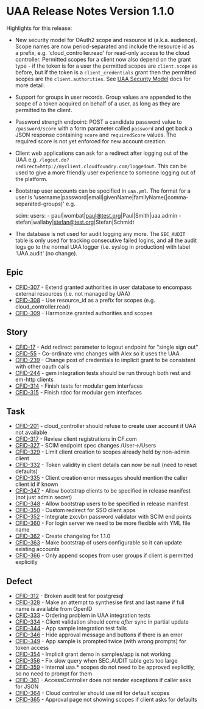 # UAA Release Notes Version 1.1.0

Highlights for this release:

* New security model for OAuth2 scope and resource id
(a.k.a. audience).  Scope names are now period-separated and include
the resource id as a prefix, e.g. 'cloud_controller.read' for
read-only access to the cloud controller.  Permitted scopes for a
client now also depend on the grant type - if the token is for a user
the permitted scopes are `client.scope` as before, but if the token is
a `client_credentials` grant then the permitted scopes are the
`client.authorities`.  See
[UAA Security Model](https://github.com/cloudfoundry/uaa/blob/master/docs/UAA-Security.md)
docs for more detail.

* Support for groups in user records.  Group values are appended to
the scope of a token acquired on behalf of a user, as long as they are
permitted to the client.

* Password strength endpoint: POST a candidate password value to
`/password/score` with a form parameter called `password` and get
back a JSON response containing `score` and `requiredScore` values. The
required score is not yet enforced for new account creation.

* Client web applications can ask for a redirect after logging out of
the UAA
e.g. `/logout.do?redirect=http://myclient.cloudfoundry.com/loggedout`.
This can be used to give a more friendly user experience to
someone logging out of the platform.

* Bootstrap user accounts can be specified in `uaa.yml`.  The format
for a user is
'username|password|email|givenName|familyName(|comma-separated-groups)'
e.g.

    scim:
      users:
        - paul|wombat|paul@test.org|Paul|Smith|uaa.admin
        - stefan|wallaby|stefan@test.org|Stefan|Schmidt

* The database is not used for audit logging any more.  The
`SEC_AUDIT` table is only used for tracking consecutive failed logins,
and all the audit logs go to the normal UAA logger (i.e. syslog in
production) with label 'UAA.audit' (no change).

## Epic
* [CFID-307](https://issuetracker.springsource.com/browse/CFID-307) - Extend granted authorities in user database to encompass external resources (i.e. not managed by UAA)
* [CFID-308](https://issuetracker.springsource.com/browse/CFID-308) - Use resource_id as a prefix for scopes (e.g. cloud_controller.read)
* [CFID-309](https://issuetracker.springsource.com/browse/CFID-309) - Harmonize granted authorities and scopes

## Story
* [CFID-17](https://issuetracker.springsource.com/browse/CFID-17) - Add redirect parameter to logout endpoint for "single sign out"
* [CFID-55](https://issuetracker.springsource.com/browse/CFID-55) - Co-ordinate vmc changes with Alex so it uses the UAA
* [CFID-239](https://issuetracker.springsource.com/browse/CFID-239) - Change post of credentials to implicit grant to be consistent with other oauth calls
* [CFID-244](https://issuetracker.springsource.com/browse/CFID-244) - gem integration tests should be run through both rest and em-http clients
* [CFID-314](https://issuetracker.springsource.com/browse/CFID-314) - Finish tests for modular gem interfaces
* [CFID-315](https://issuetracker.springsource.com/browse/CFID-315) - Finish rdoc for modular gem interfaces

## Task
* [CFID-201](https://issuetracker.springsource.com/browse/CFID-201) - cloud_controller should refuse to create user account if UAA not available
* [CFID-317](https://issuetracker.springsource.com/browse/CFID-317) - Review client registrations in CF.com
* [CFID-327](https://issuetracker.springsource.com/browse/CFID-327) - SCIM endpoint spec changes /User->/Users
* [CFID-329](https://issuetracker.springsource.com/browse/CFID-329) - Limit client creation to scopes already held by non-admin client
* [CFID-332](https://issuetracker.springsource.com/browse/CFID-332) - Token validity in client details can now be null (need to reset defaults)
* [CFID-335](https://issuetracker.springsource.com/browse/CFID-335) - Client creation error messages should mention the caller client id if known
* [CFID-347](https://issuetracker.springsource.com/browse/CFID-347) - Allow bootstrap clients to be specified in release manifest (not just admin secret)
* [CFID-348](https://issuetracker.springsource.com/browse/CFID-348) - Allow bootstrap users to be specified in release manifest
* [CFID-350](https://issuetracker.springsource.com/browse/CFID-350) - Custom redirect for SSO client apps
* [CFID-352](https://issuetracker.springsource.com/browse/CFID-352) - Integrate zxcvbn password validator with SCIM end points
* [CFID-360](https://issuetracker.springsource.com/browse/CFID-360) - For login server we need to be more flexible with YML file name
* [CFID-362](https://issuetracker.springsource.com/browse/CFID-362) - Create changelog for 1.1.0
* [CFID-363](https://issuetracker.springsource.com/browse/CFID-363) - Make bootstrap of users configurable so it can update existing accounts
* [CFID-366](https://issuetracker.springsource.com/browse/CFID-366) - Only append scopes from user groups if client is permitted explicitly

## Defect

* [CFID-312](https://issuetracker.springsource.com/browse/CFID-312) - Broken audit test for postgresql
* [CFID-328](https://issuetracker.springsource.com/browse/CFID-328) - Make an attempt to synthesise first and last name if full name is available from OpenID
* [CFID-333](https://issuetracker.springsource.com/browse/CFID-333) - Ordering problem in UAA integration tests
* [CFID-334](https://issuetracker.springsource.com/browse/CFID-334) - Client validation should come *after* sync in partial update
* [CFID-344](https://issuetracker.springsource.com/browse/CFID-344) - App sample integration test fails
* [CFID-346](https://issuetracker.springsource.com/browse/CFID-346) - Hide approval message and buttons if there is an error
* [CFID-349](https://issuetracker.springsource.com/browse/CFID-349) - App sample is prompted twice (with wrong prompts) for token access
* [CFID-354](https://issuetracker.springsource.com/browse/CFID-354) - Implicit grant demo in samples/app is not working
* [CFID-356](https://issuetracker.springsource.com/browse/CFID-356) - Fix slow query when SEC_AUDIT table gets too large
* [CFID-359](https://issuetracker.springsource.com/browse/CFID-359) - Internal uaa.* scopes do not need to be approved explicitly, so no need to prompt for them
* [CFID-361](https://issuetracker.springsource.com/browse/CFID-361) - AccessController does not render exceptions if caller asks for JSON
* [CFID-364](https://issuetracker.springsource.com/browse/CFID-364) - Cloud controller should use nil for default scopes
* [CFID-365](https://issuetracker.springsource.com/browse/CFID-365) - Approval page not showing scopes if client asks for defaults

